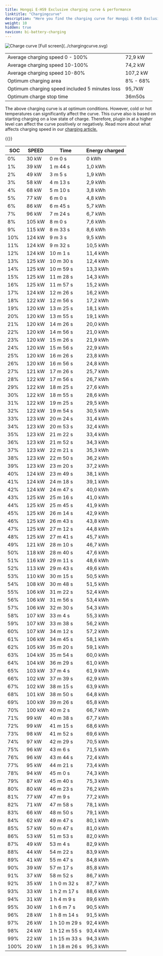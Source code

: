 ```yaml
---
title: Hongqi E-HS9 Exclusive charging curve & performance
linktitle: "Chargingcurve"
description: "Here you find the charging curve for Hongqi E-HS9 Exclusive. "
weight: 10
hidden: true
navicon: bi-battery-charging
---
```

<!-- markdownlint-disable MD033 -->
<img src="../chargingcurve.svg" alt="Charge curve" class="img-fluid">
[Full screen](../chargingcurve.svg)

<table class="table">
<tbody>
<tr>
<td>Average charging speed 0 - 100% </td><td>72,9 kW</td>
</tr>
<tr>
<td>Average charging speed 10-100% </td><td>74,2 kW</td>
</tr>
<tr>
<td>Average charging speed 10-80% </td><td>107,2 kW</td>
</tr>
<tr>
<td>Optimum charging area</td><td>8% - 68%</td>
</tr>
<tr>
</tr>
<td>Optimum charging speed included 5 minutes loss</td><td>95,7kW</td>
<tr>
<td>Optimum charge stop time </td><td>36m50s</td>
</tr>
</tbody>
</table>


The above charging curve is at optimum conditions. However, cold or hot temperatures can significantly affect the curve. This curve also is based on starting charging on a low state of charge. Therefore, plugin in at a higher level can affect the curve positively or negatively. Read more about what affects charging speed in our [charging article.](../../../../../technology/battery/charging/) 


{{<evkxdisplayaddarticle />}}
<table class="table">
<thead>
<tr><th>SOC</th><th>SPEED</th><th>Time</th><th>Energy charged</th></tr>
</thead>
<tbody>
<tr>
<td>0%</td><td>30 kW</td><td> 0 m 0 s </td><td>0 kWh </td>
</tr>
<tr>
<td>1%</td><td>39 kW</td><td> 1 m 44 s </td><td>1,0 kWh </td>
</tr>
<tr>
<td>2%</td><td>49 kW</td><td> 3 m 5 s </td><td>1,9 kWh </td>
</tr>
<tr>
<td>3%</td><td>58 kW</td><td> 4 m 13 s </td><td>2,9 kWh </td>
</tr>
<tr>
<td>4%</td><td>68 kW</td><td> 5 m 10 s </td><td>3,8 kWh </td>
</tr>
<tr>
<td>5%</td><td>77 kW</td><td> 6 m 0 s </td><td>4,8 kWh </td>
</tr>
<tr>
<td>6%</td><td>86 kW</td><td> 6 m 45 s </td><td>5,7 kWh </td>
</tr>
<tr>
<td>7%</td><td>96 kW</td><td> 7 m 24 s </td><td>6,7 kWh </td>
</tr>
<tr>
<td>8%</td><td>105 kW</td><td> 8 m 0 s </td><td>7,6 kWh </td>
</tr>
<tr>
<td>9%</td><td>115 kW</td><td> 8 m 33 s </td><td>8,6 kWh </td>
</tr>
<tr>
<td>10%</td><td>124 kW</td><td> 9 m 3 s </td><td>9,5 kWh </td>
</tr>
<tr>
<td>11%</td><td>124 kW</td><td> 9 m 32 s </td><td>10,5 kWh </td>
</tr>
<tr>
<td>12%</td><td>124 kW</td><td> 10 m 1 s </td><td>11,4 kWh </td>
</tr>
<tr>
<td>13%</td><td>125 kW</td><td> 10 m 30 s </td><td>12,4 kWh </td>
</tr>
<tr>
<td>14%</td><td>125 kW</td><td> 10 m 59 s </td><td>13,3 kWh </td>
</tr>
<tr>
<td>15%</td><td>125 kW</td><td> 11 m 28 s </td><td>14,3 kWh </td>
</tr>
<tr>
<td>16%</td><td>125 kW</td><td> 11 m 57 s </td><td>15,2 kWh </td>
</tr>
<tr>
<td>17%</td><td>124 kW</td><td> 12 m 26 s </td><td>16,2 kWh </td>
</tr>
<tr>
<td>18%</td><td>122 kW</td><td> 12 m 56 s </td><td>17,2 kWh </td>
</tr>
<tr>
<td>19%</td><td>120 kW</td><td> 13 m 25 s </td><td>18,1 kWh </td>
</tr>
<tr>
<td>20%</td><td>120 kW</td><td> 13 m 55 s </td><td>19,1 kWh </td>
</tr>
<tr>
<td>21%</td><td>120 kW</td><td> 14 m 26 s </td><td>20,0 kWh </td>
</tr>
<tr>
<td>22%</td><td>120 kW</td><td> 14 m 56 s </td><td>21,0 kWh </td>
</tr>
<tr>
<td>23%</td><td>120 kW</td><td> 15 m 26 s </td><td>21,9 kWh </td>
</tr>
<tr>
<td>24%</td><td>120 kW</td><td> 15 m 56 s </td><td>22,9 kWh </td>
</tr>
<tr>
<td>25%</td><td>120 kW</td><td> 16 m 26 s </td><td>23,8 kWh </td>
</tr>
<tr>
<td>26%</td><td>120 kW</td><td> 16 m 56 s </td><td>24,8 kWh </td>
</tr>
<tr>
<td>27%</td><td>121 kW</td><td> 17 m 26 s </td><td>25,7 kWh </td>
</tr>
<tr>
<td>28%</td><td>122 kW</td><td> 17 m 56 s </td><td>26,7 kWh </td>
</tr>
<tr>
<td>29%</td><td>122 kW</td><td> 18 m 25 s </td><td>27,6 kWh </td>
</tr>
<tr>
<td>30%</td><td>122 kW</td><td> 18 m 55 s </td><td>28,6 kWh </td>
</tr>
<tr>
<td>31%</td><td>122 kW</td><td> 19 m 25 s </td><td>29,5 kWh </td>
</tr>
<tr>
<td>32%</td><td>122 kW</td><td> 19 m 54 s </td><td>30,5 kWh </td>
</tr>
<tr>
<td>33%</td><td>123 kW</td><td> 20 m 24 s </td><td>31,4 kWh </td>
</tr>
<tr>
<td>34%</td><td>123 kW</td><td> 20 m 53 s </td><td>32,4 kWh </td>
</tr>
<tr>
<td>35%</td><td>123 kW</td><td> 21 m 22 s </td><td>33,4 kWh </td>
</tr>
<tr>
<td>36%</td><td>123 kW</td><td> 21 m 52 s </td><td>34,3 kWh </td>
</tr>
<tr>
<td>37%</td><td>123 kW</td><td> 22 m 21 s </td><td>35,3 kWh </td>
</tr>
<tr>
<td>38%</td><td>123 kW</td><td> 22 m 50 s </td><td>36,2 kWh </td>
</tr>
<tr>
<td>39%</td><td>123 kW</td><td> 23 m 20 s </td><td>37,2 kWh </td>
</tr>
<tr>
<td>40%</td><td>124 kW</td><td> 23 m 49 s </td><td>38,1 kWh </td>
</tr>
<tr>
<td>41%</td><td>124 kW</td><td> 24 m 18 s </td><td>39,1 kWh </td>
</tr>
<tr>
<td>42%</td><td>124 kW</td><td> 24 m 47 s </td><td>40,0 kWh </td>
</tr>
<tr>
<td>43%</td><td>125 kW</td><td> 25 m 16 s </td><td>41,0 kWh </td>
</tr>
<tr>
<td>44%</td><td>125 kW</td><td> 25 m 45 s </td><td>41,9 kWh </td>
</tr>
<tr>
<td>45%</td><td>125 kW</td><td> 26 m 14 s </td><td>42,9 kWh </td>
</tr>
<tr>
<td>46%</td><td>125 kW</td><td> 26 m 43 s </td><td>43,8 kWh </td>
</tr>
<tr>
<td>47%</td><td>125 kW</td><td> 27 m 12 s </td><td>44,8 kWh </td>
</tr>
<tr>
<td>48%</td><td>125 kW</td><td> 27 m 41 s </td><td>45,7 kWh </td>
</tr>
<tr>
<td>49%</td><td>121 kW</td><td> 28 m 10 s </td><td>46,7 kWh </td>
</tr>
<tr>
<td>50%</td><td>118 kW</td><td> 28 m 40 s </td><td>47,6 kWh </td>
</tr>
<tr>
<td>51%</td><td>116 kW</td><td> 29 m 11 s </td><td>48,6 kWh </td>
</tr>
<tr>
<td>52%</td><td>113 kW</td><td> 29 m 43 s </td><td>49,6 kWh </td>
</tr>
<tr>
<td>53%</td><td>110 kW</td><td> 30 m 15 s </td><td>50,5 kWh </td>
</tr>
<tr>
<td>54%</td><td>108 kW</td><td> 30 m 48 s </td><td>51,5 kWh </td>
</tr>
<tr>
<td>55%</td><td>106 kW</td><td> 31 m 22 s </td><td>52,4 kWh </td>
</tr>
<tr>
<td>56%</td><td>106 kW</td><td> 31 m 56 s </td><td>53,4 kWh </td>
</tr>
<tr>
<td>57%</td><td>106 kW</td><td> 32 m 30 s </td><td>54,3 kWh </td>
</tr>
<tr>
<td>58%</td><td>107 kW</td><td> 33 m 4 s </td><td>55,3 kWh </td>
</tr>
<tr>
<td>59%</td><td>107 kW</td><td> 33 m 38 s </td><td>56,2 kWh </td>
</tr>
<tr>
<td>60%</td><td>107 kW</td><td> 34 m 12 s </td><td>57,2 kWh </td>
</tr>
<tr>
<td>61%</td><td>106 kW</td><td> 34 m 45 s </td><td>58,1 kWh </td>
</tr>
<tr>
<td>62%</td><td>105 kW</td><td> 35 m 20 s </td><td>59,1 kWh </td>
</tr>
<tr>
<td>63%</td><td>104 kW</td><td> 35 m 54 s </td><td>60,0 kWh </td>
</tr>
<tr>
<td>64%</td><td>104 kW</td><td> 36 m 29 s </td><td>61,0 kWh </td>
</tr>
<tr>
<td>65%</td><td>103 kW</td><td> 37 m 4 s </td><td>61,9 kWh </td>
</tr>
<tr>
<td>66%</td><td>102 kW</td><td> 37 m 39 s </td><td>62,9 kWh </td>
</tr>
<tr>
<td>67%</td><td>102 kW</td><td> 38 m 15 s </td><td>63,9 kWh </td>
</tr>
<tr>
<td>68%</td><td>101 kW</td><td> 38 m 50 s </td><td>64,8 kWh </td>
</tr>
<tr>
<td>69%</td><td>100 kW</td><td> 39 m 26 s </td><td>65,8 kWh </td>
</tr>
<tr>
<td>70%</td><td>100 kW</td><td> 40 m 2 s </td><td>66,7 kWh </td>
</tr>
<tr>
<td>71%</td><td>99 kW</td><td> 40 m 38 s </td><td>67,7 kWh </td>
</tr>
<tr>
<td>72%</td><td>99 kW</td><td> 41 m 15 s </td><td>68,6 kWh </td>
</tr>
<tr>
<td>73%</td><td>98 kW</td><td> 41 m 52 s </td><td>69,6 kWh </td>
</tr>
<tr>
<td>74%</td><td>97 kW</td><td> 42 m 29 s </td><td>70,5 kWh </td>
</tr>
<tr>
<td>75%</td><td>96 kW</td><td> 43 m 6 s </td><td>71,5 kWh </td>
</tr>
<tr>
<td>76%</td><td>96 kW</td><td> 43 m 44 s </td><td>72,4 kWh </td>
</tr>
<tr>
<td>77%</td><td>95 kW</td><td> 44 m 21 s </td><td>73,4 kWh </td>
</tr>
<tr>
<td>78%</td><td>94 kW</td><td> 45 m 0 s </td><td>74,3 kWh </td>
</tr>
<tr>
<td>79%</td><td>87 kW</td><td> 45 m 40 s </td><td>75,3 kWh </td>
</tr>
<tr>
<td>80%</td><td>80 kW</td><td> 46 m 23 s </td><td>76,2 kWh </td>
</tr>
<tr>
<td>81%</td><td>77 kW</td><td> 47 m 9 s </td><td>77,2 kWh </td>
</tr>
<tr>
<td>82%</td><td>71 kW</td><td> 47 m 58 s </td><td>78,1 kWh </td>
</tr>
<tr>
<td>83%</td><td>66 kW</td><td> 48 m 50 s </td><td>79,1 kWh </td>
</tr>
<tr>
<td>84%</td><td>62 kW</td><td> 49 m 47 s </td><td>80,1 kWh </td>
</tr>
<tr>
<td>85%</td><td>57 kW</td><td> 50 m 47 s </td><td>81,0 kWh </td>
</tr>
<tr>
<td>86%</td><td>53 kW</td><td> 51 m 53 s </td><td>82,0 kWh </td>
</tr>
<tr>
<td>87%</td><td>49 kW</td><td> 53 m 4 s </td><td>82,9 kWh </td>
</tr>
<tr>
<td>88%</td><td>44 kW</td><td> 54 m 22 s </td><td>83,9 kWh </td>
</tr>
<tr>
<td>89%</td><td>41 kW</td><td> 55 m 47 s </td><td>84,8 kWh </td>
</tr>
<tr>
<td>90%</td><td>39 kW</td><td> 57 m 17 s </td><td>85,8 kWh </td>
</tr>
<tr>
<td>91%</td><td>37 kW</td><td> 58 m 52 s </td><td>86,7 kWh </td>
</tr>
<tr>
<td>92%</td><td>35 kW</td><td>1 h 0 m 32 s </td><td>87,7 kWh </td>
</tr>
<tr>
<td>93%</td><td>33 kW</td><td>1 h 2 m 17 s </td><td>88,6 kWh </td>
</tr>
<tr>
<td>94%</td><td>31 kW</td><td>1 h 4 m 9 s </td><td>89,6 kWh </td>
</tr>
<tr>
<td>95%</td><td>30 kW</td><td>1 h 6 m 7 s </td><td>90,5 kWh </td>
</tr>
<tr>
<td>96%</td><td>28 kW</td><td>1 h 8 m 14 s </td><td>91,5 kWh </td>
</tr>
<tr>
<td>97%</td><td>26 kW</td><td>1 h 10 m 29 s </td><td>92,4 kWh </td>
</tr>
<tr>
<td>98%</td><td>24 kW</td><td>1 h 12 m 55 s </td><td>93,4 kWh </td>
</tr>
<tr>
<td>99%</td><td>22 kW</td><td>1 h 15 m 33 s </td><td>94,3 kWh </td>
</tr>
<tr>
<td>100%</td><td>20 kW</td><td>1 h 18 m 26 s </td><td>95,3 kWh </td>
</tr>
</tbody>
</table>
